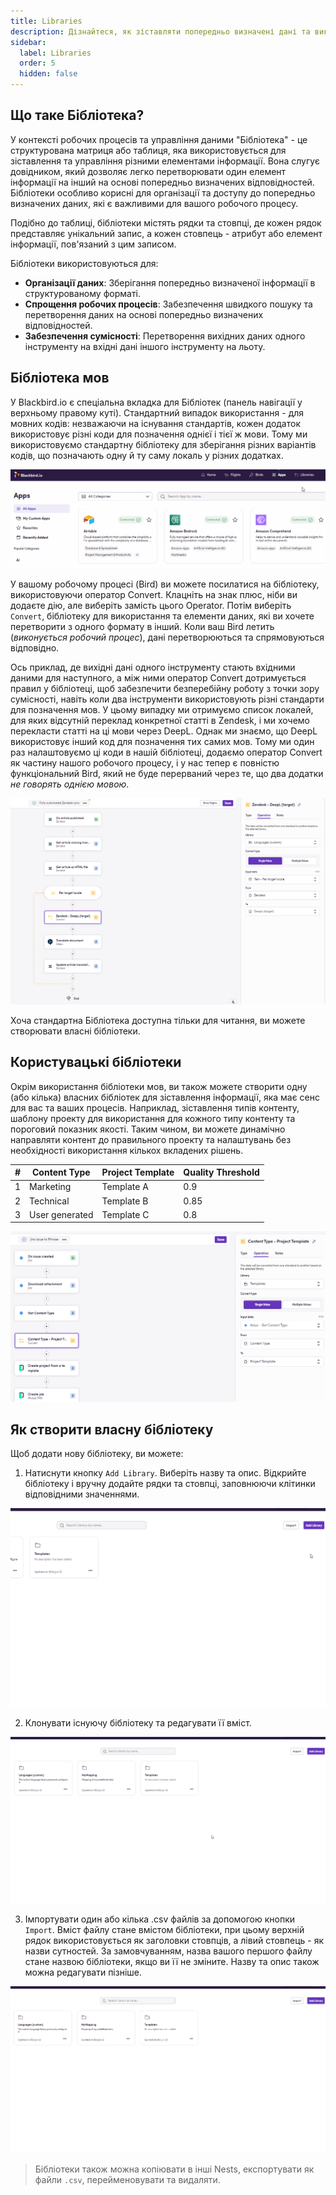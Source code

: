 ```yaml
---
title: Libraries
description: Дізнайтеся, як зіставляти попередньо визначені дані та використовувати їх під час ваших Польотів
sidebar:
  label: Libraries
  order: 5
  hidden: false
---
```


## Що таке Бібліотека?

У контексті робочих процесів та управління даними "Бібліотека" - це структурована матриця або таблиця, яка використовується для зіставлення та управління різними елементами інформації. Вона слугує довідником, який дозволяє легко перетворювати один елемент інформації на інший на основі попередньо визначених відповідностей. Бібліотеки особливо корисні для організації та доступу до попередньо визначених даних, які є важливими для вашого робочого процесу.

Подібно до таблиці, бібліотеки містять рядки та стовпці, де кожен рядок представляє унікальний запис, а кожен стовпець - атрибут або елемент інформації, пов'язаний з цим записом.

Бібліотеки використовуються для:
- **Організації даних**: Зберігання попередньо визначеної інформації в структурованому форматі.
- **Спрощення робочих процесів**: Забезпечення швидкого пошуку та перетворення даних на основі попередньо визначених відповідностей.
- **Забезпечення сумісності**: Перетворення вихідних даних одного інструменту на вхідні дані іншого інструменту на льоту.

## Бібліотека мов

У Blackbird.io є спеціальна вкладка для Бібліотек (панель навігації у верхньому правому куті). Стандартний випадок використання - для мовних кодів: незважаючи на існування стандартів, кожен додаток використовує різні коди для позначення однієї і тієї ж мови. Тому ми використовуємо стандартну бібліотеку для зберігання різних варіантів кодів, що позначають одну й ту саму локаль у різних додатках.

![Library Tab and Default Library](../../../../assets/docs/libraries/LibrariesTab.gif)

У вашому робочому процесі (Bird) ви можете посилатися на бібліотеку, використовуючи оператор Convert. Клацніть на знак плюс, ніби ви додаєте дію, але виберіть замість цього Operator. Потім виберіть `Convert`, бібліотеку для використання та елементи даних, які ви хочете перетворити з одного формату в інший. Коли ваш Bird летить (_виконується робочий процес_), дані перетворюються та спрямовуються відповідно.

<!-- ![Convert Operator](../../../../assets/docs/libraries/Convert.gif) -->

Ось приклад, де вихідні дані одного інструменту стають вхідними даними для наступного, а між ними оператор Convert дотримується правил у бібліотеці, щоб забезпечити безперебійну роботу з точки зору сумісності, навіть коли два інструменти використовують різні стандарти для позначення мов. У цьому випадку ми отримуємо список локалей, для яких відсутній переклад конкретної статті в Zendesk, і ми хочемо перекласти статті на ці мови через DeepL. Однак ми знаємо, що DeepL використовує інший код для позначення тих самих мов. Тому ми один раз налаштовуємо ці коди в нашій бібліотеці, додаємо оператор Convert як частину нашого робочого процесу, і у нас тепер є повністю функціональний Bird, який не буде перерваний через те, що два додатки _не говорять однією мовою_.

![Example Bird](../../../../assets/docs/libraries/SampleBird.png)

Хоча стандартна Бібліотека доступна тільки для читання, ви можете створювати власні бібліотеки.

## Користувацькі бібліотеки

Окрім використання бібліотеки мов, ви також можете створити одну (або кілька) власних бібліотек для зіставлення інформації, яка має сенс для вас та ваших процесів. Наприклад, зіставлення типів контенту, шаблону проекту для використання для кожного типу контенту та пороговий показник якості. Таким чином, ви можете динамічно направляти контент до правильного проекту та налаштувань без необхідності використання кількох вкладених рішень.

| # | Content Type   | Project Template | Quality Threshold |
|---|----------------|------------------|-------------------|
| 1 | Marketing      | Template A       | 0.9               |
| 2 | Technical      | Template B       | 0.85              |
| 3 | User generated | Template C       | 0.8               |

![Custom](../../../../assets/docs/libraries/Custom.png)

## Як створити власну бібліотеку

Щоб додати нову бібліотеку, ви можете:

1. Натиснути кнопку `Add Library`. Виберіть назву та опис. Відкрийте бібліотеку і вручну додайте рядки та стовпці, заповнюючи клітинки відповідними значеннями.

![Add Library](../../../../assets/docs/libraries/AddLibrary.gif)

2. Клонувати існуючу бібліотеку та редагувати її вміст.

![Clone Library](../../../../assets/docs/libraries/CloneLibrary.gif)

3. Імпортувати один або кілька .csv файлів за допомогою кнопки `Import`. Вміст файлу стане вмістом бібліотеки, при цьому верхній рядок використовується як заголовки стовпців, а лівий стовпець - як назви сутностей. За замовчуванням, назва вашого першого файлу стане назвою бібліотеки, якщо ви її не зміните. Назву та опис також можна редагувати пізніше.

![Import Library](../../../../assets/docs/libraries/ImportLibrary.gif)

> Бібліотеки також можна копіювати в інші Nests, експортувати як файли `.csv`, перейменовувати та видаляти.